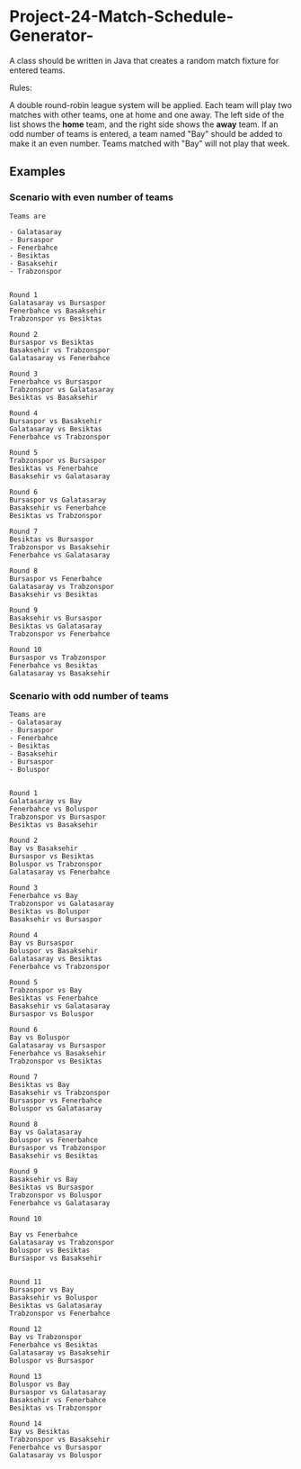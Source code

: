 # Project-24-Match-Schedule-Generator-
A class should be written in Java that creates a random match fixture for entered teams.


Rules:

A double round-robin league system will be applied. Each team will play two matches with other teams, one at home and one away.
The left side of the list shows the **home** team, and the right side shows the **away** team.
If an odd number of teams is entered, a team named "Bay" should be added to make it an even number. Teams matched with "Bay" will not play that week.


## Examples

### Scenario with even number of teams
```
Teams are

- Galatasaray
- Bursaspor
- Fenerbahce
- Besiktas
- Basaksehir
- Trabzonspor


Round 1
Galatasaray vs Bursaspor
Fenerbahce vs Basaksehir
Trabzonspor vs Besiktas

Round 2
Bursaspor vs Besiktas
Basaksehir vs Trabzonspor
Galatasaray vs Fenerbahce

Round 3
Fenerbahce vs Bursaspor
Trabzonspor vs Galatasaray
Besiktas vs Basaksehir

Round 4
Bursaspor vs Basaksehir
Galatasaray vs Besiktas
Fenerbahce vs Trabzonspor

Round 5
Trabzonspor vs Bursaspor
Besiktas vs Fenerbahce
Basaksehir vs Galatasaray

Round 6
Bursaspor vs Galatasaray
Basaksehir vs Fenerbahce
Besiktas vs Trabzonspor

Round 7
Besiktas vs Bursaspor
Trabzonspor vs Basaksehir
Fenerbahce vs Galatasaray

Round 8
Bursaspor vs Fenerbahce
Galatasaray vs Trabzonspor
Basaksehir vs Besiktas

Round 9
Basaksehir vs Bursaspor
Besiktas vs Galatasaray
Trabzonspor vs Fenerbahce

Round 10
Bursaspor vs Trabzonspor
Fenerbahce vs Besiktas
Galatasaray vs Basaksehir
```

### Scenario with odd number of teams
```
Teams are
- Galatasaray
- Bursaspor
- Fenerbahce
- Besiktas
- Basaksehir
- Bursaspor
- Boluspor


Round 1
Galatasaray vs Bay
Fenerbahce vs Boluspor
Trabzonspor vs Bursaspor
Besiktas vs Basaksehir

Round 2
Bay vs Basaksehir
Bursaspor vs Besiktas
Boluspor vs Trabzonspor
Galatasaray vs Fenerbahce

Round 3
Fenerbahce vs Bay
Trabzonspor vs Galatasaray
Besiktas vs Boluspor
Basaksehir vs Bursaspor

Round 4
Bay vs Bursaspor
Boluspor vs Basaksehir
Galatasaray vs Besiktas
Fenerbahce vs Trabzonspor

Round 5
Trabzonspor vs Bay
Besiktas vs Fenerbahce
Basaksehir vs Galatasaray
Bursaspor vs Boluspor

Round 6
Bay vs Boluspor
Galatasaray vs Bursaspor
Fenerbahce vs Basaksehir
Trabzonspor vs Besiktas

Round 7
Besiktas vs Bay
Basaksehir vs Trabzonspor
Bursaspor vs Fenerbahce
Boluspor vs Galatasaray

Round 8
Bay vs Galatasaray
Boluspor vs Fenerbahce
Bursaspor vs Trabzonspor
Basaksehir vs Besiktas

Round 9
Basaksehir vs Bay
Besiktas vs Bursaspor
Trabzonspor vs Boluspor
Fenerbahce vs Galatasaray

Round 10

Bay vs Fenerbahce
Galatasaray vs Trabzonspor
Boluspor vs Besiktas
Bursaspor vs Basaksehir


Round 11
Bursaspor vs Bay
Basaksehir vs Boluspor
Besiktas vs Galatasaray
Trabzonspor vs Fenerbahce

Round 12
Bay vs Trabzonspor
Fenerbahce vs Besiktas
Galatasaray vs Basaksehir
Boluspor vs Bursaspor

Round 13
Boluspor vs Bay
Bursaspor vs Galatasaray
Basaksehir vs Fenerbahce
Besiktas vs Trabzonspor

Round 14
Bay vs Besiktas
Trabzonspor vs Basaksehir
Fenerbahce vs Bursaspor
Galatasaray vs Boluspor
```